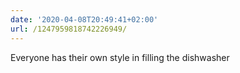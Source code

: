 ```yaml
---
date: '2020-04-08T20:49:41+02:00'
url: /1247959818742226949/
---
```

Everyone has their own style in filling the dishwasher
